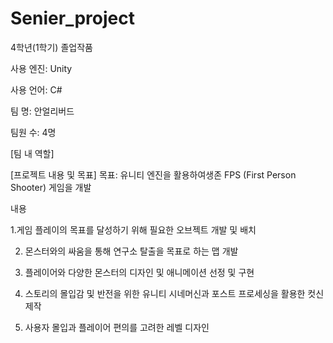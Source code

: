 # Senier_project
4학년(1학기) 졸업작품

사용 엔진: Unity 

사용 언어: C#

팀 명: 안얼리버드

팀원 수: 4명

[팀 내 역할]





[프로젝트 내용 및 목표]
목표: 유니티 엔진을 활용하여생존 FPS (First Person Shooter) 게임을 개발

내용

1.게임 플레이의 목표를 달성하기 위해 필요한 오브젝트 개발 및 배치

2. 몬스터와의 싸움을 통해 연구소 탈출을 목표로 하는 맵 개발
   
3. 플레이어와 다양한 몬스터의 디자인 및 애니메이션 선정 및 구현
   
4. 스토리의 몰입감 및 반전을 위한 유니티 시네머신과 포스트 프로세싱을 활용한 컷신 제작
   
5. 사용자 몰입과 플레이어 편의를 고려한 레벨 디자인


